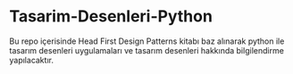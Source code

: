 # Tasarim-Desenleri-Python
Bu repo içerisinde Head First Design Patterns kitabı baz alınarak python ile tasarım desenleri uygulamaları ve tasarım desenleri hakkında bilgilendirme yapılacaktır.
